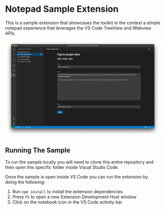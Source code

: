 # Notepad Sample Extension

This is a sample extension that showcases the toolkit in the context a simple notepad experience that leverages the VS Code TreeView and Webview APIs.

![A screenshot of the sample extension.](./assets/notepad-screenshot.png)

## Running The Sample

To run the sample locally you will need to clone this entire repository and then open this specific folder inside Visual Studio Code.

Once the sample is open inside VS Code you can run the extension by doing the following:

1. Run `npm install` to install the extension dependencies
2. Press `F5` to open a new Extension Development Host window
3. Click on the notebook icon in the VS Code activity bar
